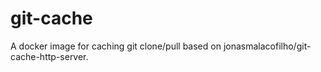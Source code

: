 # git-cache
A docker image for caching git clone/pull based on jonasmalacofilho/git-cache-http-server.
